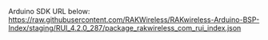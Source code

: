 Arduino SDK URL below: 
https://raw.githubusercontent.com/RAKWireless/RAKwireless-Arduino-BSP-Index/staging/RUI_4.2.0_287/package_rakwireless_com_rui_index.json
